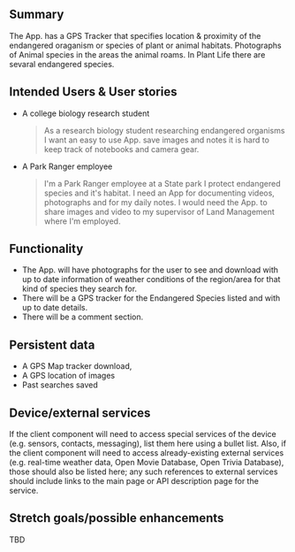## Summary

The App. has a GPS Tracker that specifies location & proximity of the endangered oraganism or species of plant or animal habitats.
Photographs of Animal species in the areas the animal roams. In Plant Life there are sevaral endangered species.


## Intended Users & User stories

* A college biology research student  
    > As a research biology student researching endangered organisms I want an easy to use App. save images and notes it is hard to keep track of notebooks and camera gear.  
    
* A Park Ranger employee
    > I'm a Park Ranger employee at a State park I protect endangered species and it's habitat. I need an App for documenting videos, photographs and for my daily notes.
    I would need the App. to share images and video to my supervisor of Land Management where I'm employed.
## Functionality

* The App. will have photographs for the user to see and download with up to date information of weather conditions of the region/area for that kind of species they search for. 
* There will be a GPS tracker for the Endangered Species listed and with up to date details. 
* There will be a comment section.
 

## Persistent data
* A GPS Map tracker download,
* A GPS location of images 
* Past searches saved
    
## Device/external services

If the client component will need to access special services of the device (e.g. sensors, contacts, messaging), list them here using a bullet list. Also, if the client component will need to access already-existing external services (e.g. real-time weather data, Open Movie Database, Open Trivia Database), those should also be listed here; any such references to external services should include links to the main page or API description page for the service.

## Stretch goals/possible enhancements 

TBD
